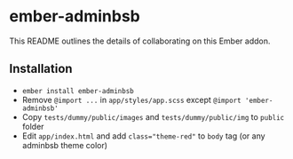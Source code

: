 # ember-adminbsb

This README outlines the details of collaborating on this Ember addon.

## Installation

* `ember install ember-adminbsb`
* Remove `@import ...` in `app/styles/app.scss` except `@import 'ember-adminbsb'`
* Copy `tests/dummy/public/images` and `tests/dummy/public/img` to `public` folder
* Edit `app/index.html` and add `class="theme-red"` to `body` tag (or any adminbsb theme color)
